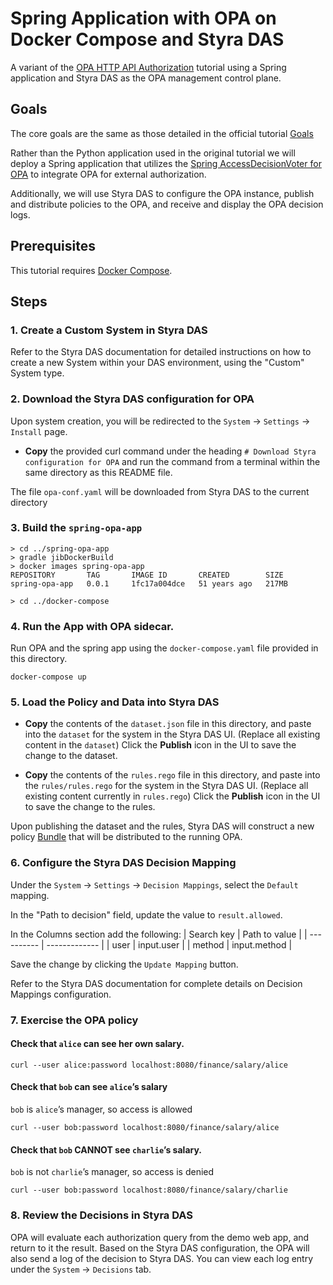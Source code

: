 # Spring Application with OPA on Docker Compose and Styra DAS

A variant of the [OPA HTTP API Authorization](https://www.openpolicyagent.org/docs/latest/http-api-authorization/) tutorial using a Spring application and Styra DAS as the OPA management control plane.

## Goals

The core goals are the same as those detailed in the official tutorial [Goals](https://www.openpolicyagent.org/docs/latest/http-api-authorization/#goals)

Rather than the Python application used in the original tutorial we will deploy a Spring application that utilizes the [Spring AccessDecisionVoter for OPA](https://github.com/open-policy-agent/contrib/blob/master/spring_authz/README.md) to integrate OPA for external authorization.

Additionally, we will use Styra DAS to configure the OPA instance, publish and distribute policies to the OPA, and receive and display the OPA decision logs.

## Prerequisites

This tutorial requires [Docker Compose](https://docs.docker.com/compose/install/).

## Steps

### 1. Create a Custom System in Styra DAS

Refer to the Styra DAS documentation for detailed instructions on how to create a new System within your DAS environment, using the "Custom" System type.

### 2. Download the Styra DAS configuration for OPA

Upon system creation, you will be redirected to the `System` -> `Settings` -> `Install` page.

* **Copy** the provided curl command under the heading `# Download Styra configuration for OPA` and run the command from a terminal within the same directory as this README file.

The file `opa-conf.yaml` will be downloaded from Styra DAS to the current directory

### 3. Build the `spring-opa-app`
```
> cd ../spring-opa-app
> gradle jibDockerBuild
> docker images spring-opa-app
REPOSITORY       TAG       IMAGE ID       CREATED        SIZE
spring-opa-app   0.0.1     1fc17a004dce   51 years ago   217MB

> cd ../docker-compose
```

### 4. Run the App with OPA sidecar.

Run OPA and the spring app using the `docker-compose.yaml` file provided in this directory.

```
docker-compose up
```

### 5. Load the Policy and Data into Styra DAS

* **Copy** the contents of the `dataset.json` file in this directory, and paste into the `dataset` for the system in the Styra DAS UI. (Replace all existing content in the `dataset`) Click the **Publish** icon in the UI to save the change to the dataset.

* **Copy** the contents of the `rules.rego` file in this directory, and paste into the `rules/rules.rego` for the system in the Styra DAS UI.  (Replace all existing content currently in `rules.rego`) Click the **Publish** icon in the UI to save the change to the rules.

Upon publishing the dataset and the rules, Styra DAS will construct a new policy [Bundle](https://www.openpolicyagent.org/docs/latest/management/#bundles) that will be distributed to the running OPA.

### 6. Configure the Styra DAS Decision Mapping

Under the `System` -> `Settings` -> `Decision Mappings`, select the `Default` mapping.

In the "Path to decision" field, update the value to `result.allowed`.

In the Columns section add the following:
| Search key | Path to value |
| ---------- | ------------- |
| user       | input.user |
| method     | input.method |

Save the change by clicking the `Update Mapping` button.

Refer to the Styra DAS documentation for complete details on Decision Mappings configuration.

### 7. Exercise the OPA policy

#### Check that `alice` can see her own salary.

```
curl --user alice:password localhost:8080/finance/salary/alice
```

#### Check that `bob` can see `alice`’s salary
`bob` is `alice`’s manager, so access is allowed

```
curl --user bob:password localhost:8080/finance/salary/alice
```

#### Check that `bob` CANNOT see `charlie`’s salary.
`bob` is not `charlie`’s manager, so access is denied

```
curl --user bob:password localhost:8080/finance/salary/charlie
```

### 8. Review the Decisions in Styra DAS

OPA will evaluate each authorization query from the demo web app, and return to it the result. Based on the Styra DAS configuration, the OPA will also send a log of the decision to Styra DAS. You can view each log entry under the `System` -> `Decisions` tab.
